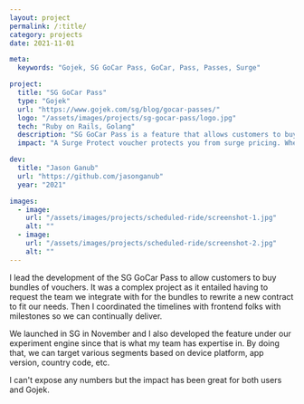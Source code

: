 ```yaml
---
layout: project
permalink: /:title/
category: projects
date: 2021-11-01

meta:
  keywords: "Gojek, SG GoCar Pass, GoCar, Pass, Passes, Surge"

project:
  title: "SG GoCar Pass"
  type: "Gojek"
  url: "https://www.gojek.com/sg/blog/gocar-passes/"
  logo: "/assets/images/projects/sg-gocar-pass/logo.jpg"
  tech: "Ruby on Rails, Golang"
  description: "SG GoCar Pass is a feature that allows customers to buy bundles of vouchers as well as Surge Protect vouchers."
  impact: "A Surge Protect voucher protects you from surge pricing. Whenever you use these vouchers during times when rides are expensive, all you need to do is pay for the original amount – without the surge multiplier. So you get to travel your way, whenever you need to."

dev:
  title: "Jason Ganub"
  url: "https://github.com/jasonganub"
  year: "2021"

images:
  - image:
    url: "/assets/images/projects/scheduled-ride/screenshot-1.jpg"
    alt: ""
  - image:
    url: "/assets/images/projects/scheduled-ride/screenshot-2.jpg"
    alt: ""
---
```

<p>I lead the development of the SG GoCar Pass to allow customers to buy bundles of vouchers. It was a complex project as it entailed having to request the team we integrate with for the bundles to rewrite a new contract to fit our needs. Then I coordinated the timelines with frontend folks with milestones so we can continually deliver.

We launched in SG in November and I also developed the feature under our experiment engine since that is what my team has expertise in. By doing that, we can target various segments based on device platform, app version, country code, etc.

I can't expose any numbers but the impact has been great for both users and Gojek.</p>